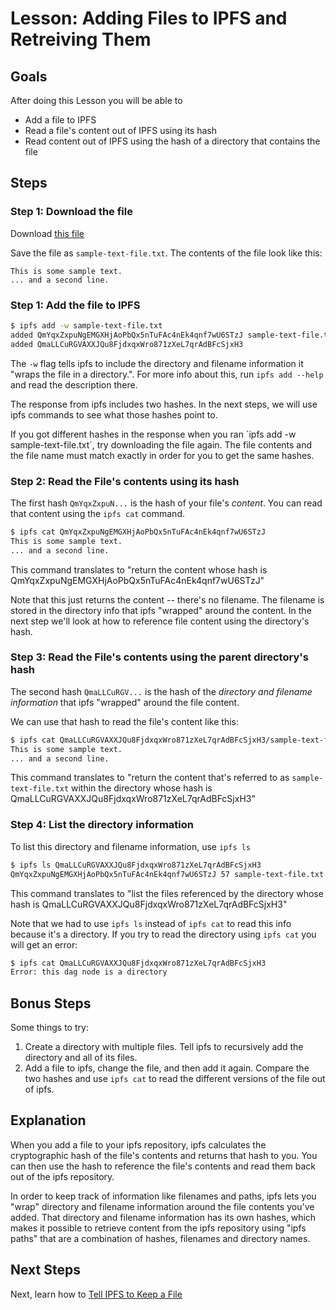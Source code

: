 # Lesson: Adding Files to IPFS and Retreiving Them

## Goals
After doing this Lesson you will be able to    
* Add a file to IPFS
* Read a file's content out of IPFS using its hash
* Read content out of IPFS using the hash of a directory that contains the file

## Steps

### Step 1: Download the file

Download [this file](https://github.com/flyingzumwalt/decentralized-web-primer/raw/master/samples/sample-text-file.txt)

Save the file as `sample-text-file.txt`. The contents of the file look like this:

```
This is some sample text.
... and a second line.
```

### Step 1: Add the file to IPFS

```sh
$ ipfs add -w sample-text-file.txt
added QmYqxZxpuNgEMGXHjAoPbQx5nTuFAc4nEk4qnf7wU6STzJ sample-text-file.txt
added QmaLLCuRGVAXXJQu8FjdxqxWro871zXeL7qrAdBFcSjxH3
```

The `-w` flag tells ipfs to include the directory and filename information it "wraps the file in a directory.".  For more info about this, run `ipfs add --help` and read the description there.

The response from ipfs includes two hashes. In the next steps, we will use ipfs commands to see what those hashes point to.

<div class="alert alert-info">
If you got different hashes in the response when you ran `ipfs add -w sample-text-file.txt`, try downloading the file again. The file contents and the file name must match exactly in order for you to get the same hashes.
</div>

### Step 2: Read the File's contents using its hash

The first hash `QmYqxZxpuN...` is the hash of your file's _content_. You can read that content using the `ipfs cat` command.

```sh
$ ipfs cat QmYqxZxpuNgEMGXHjAoPbQx5nTuFAc4nEk4qnf7wU6STzJ
This is some sample text.
... and a second line.
```

This command translates to "return the content whose hash is QmYqxZxpuNgEMGXHjAoPbQx5nTuFAc4nEk4qnf7wU6STzJ"

Note that this just returns the content -- there's no filename. The filename is stored in the directory info that ipfs "wrapped" around the content. In the next step we'll look at how to reference file content using the directory's hash.

### Step 3: Read the File's contents using the parent directory's hash

The second hash `QmaLLCuRGV...` is the hash of the _directory and filename information_ that ipfs "wrapped" around the file content.

We can use that hash to read the file's content like this:

```sh
$ ipfs cat QmaLLCuRGVAXXJQu8FjdxqxWro871zXeL7qrAdBFcSjxH3/sample-text-file.txt
This is some sample text.
... and a second line.
```

This command translates to "return the content that's referred to as `sample-text-file.txt` within the directory whose hash is QmaLLCuRGVAXXJQu8FjdxqxWro871zXeL7qrAdBFcSjxH3"

### Step 4: List the directory information

To list this directory and filename information, use `ipfs ls`

```sh
$ ipfs ls QmaLLCuRGVAXXJQu8FjdxqxWro871zXeL7qrAdBFcSjxH3
QmYqxZxpuNgEMGXHjAoPbQx5nTuFAc4nEk4qnf7wU6STzJ 57 sample-text-file.txt
```

This command translates to "list the files referenced by the directory whose hash is QmaLLCuRGVAXXJQu8FjdxqxWro871zXeL7qrAdBFcSjxH3"

Note that we had to use `ipfs ls` instead of `ipfs cat` to read this info because it's a directory. If you try to read the directory using `ipfs cat` you will get an error:

```sh
$ ipfs cat QmaLLCuRGVAXXJQu8FjdxqxWro871zXeL7qrAdBFcSjxH3
Error: this dag node is a directory
```

## Bonus Steps

Some things to try:

 1. Create a directory with multiple files. Tell ipfs to recursively add the directory and all of its files.
 2. Add a file to ipfs, change the file, and then add it again. Compare the two hashes and use `ipfs cat` to read the different versions of the file out of ipfs.

## Explanation

When you add a file to your ipfs repository, ipfs calculates the cryptographic hash of the file's contents and returns that hash to you. You can then use the hash to reference the file's contents and read them back out of the ipfs repository.  

In order to keep track of information like filenames and paths, ipfs lets you "wrap" directory and filename information around the file contents you've added. That directory and filename information has its own hashes, which makes it possible to retrieve content from the ipfs repository using "ipfs paths" that are a combination of hashes, filenames and directory names.

## Next Steps

Next, learn how to [Tell IPFS to Keep a File](pin-files.md)
